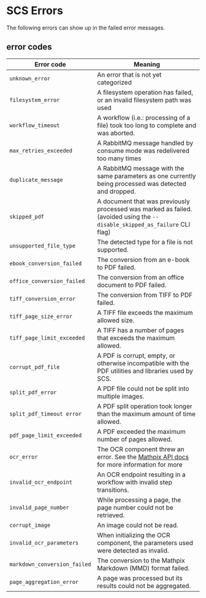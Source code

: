 # SCS Errors

The following errors can show up in the failed error messages.

## error codes

| Error code                   | Meaning                                                                                                                                |
|------------------------------|----------------------------------------------------------------------------------------------------------------------------------------|
| `unknown_error`              | An error that is not yet categorized                                                                                                   |
| `filesystem_error`           | A filesystem operation has failed, or an invalid filesystem path was used                                                              |
| `workflow_timeout`           | A workflow (i.e.: processing of a file) took too long to complete and was aborted.                                                     |
| `max_retries_exceeded`       | A RabbitMQ message handled by consume mode was redelivered too many times                                                              |
| `duplicate_message`          | A RabbitMQ message with the same parameters as one currently being processed was detected and dropped.                                 |
| `skipped_pdf`                | A document that was previously processed was marked as failed. (avoided using the `--disable_skipped_as_failure` CLI flag)             |
| `unsupported_file_type`      | The detected type for a file is not supported.                                                                                         |
| `ebook_conversion_failed`    | The conversion from an e-book to PDF failed.                                                                                           |
| `office_conversion_failed`   | The conversion from an office document to PDF failed.                                                                                  |
| `tiff_conversion_error`      | The conversion from TIFF to PDF failed.                                                                                                |
| `tiff_page_size_error`       | A TIFF file exceeds the maximum allowed size.                                                                                          |
| `tiff_page_limit_exceeded`   | A TIFF has a number of pages that exceeds the maximum allowed.                                                                         |
| `corrupt_pdf_file`           | A PDF is corrupt, empty, or otherwise incompatible with the PDF utilities and libraries used by SCS.                                   |
| `split_pdf_error`            | A PDF file could not be split into multiple images.                                                                                    |
| `split_pdf_timeout error`    | A PDF split operation took longer than the maximum amount of time allowed.                                                             |
| `pdf_page_limit_exceeded`    | A PDF exceeded the maximum number of pages allowed.                                                                                    |
| `ocr_error`                  | The OCR component threw an error. See the [Mathpix API docs](https://docs.mathpix.com/#error-id-strings) for more information for more |
| `invalid_ocr_endpoint`       | An OCR endpoint resulting in a workflow with invalid step transitions.                                                                 |
| `invalid_page_number`        | While processing a page, the page number could not be retrieved.                                                                       |
| `corrupt_image`              | An image could not be read.                                                                                                            |
| `invalid_ocr_parameters`     | When initializing the OCR component, the parameters used were detected as invalid.                                                     |
| `markdown_conversion_failed` | The conversion to the Mathpix Markdown (MMD) format failed.                                                                            |
| `page_aggregation_error`     | A page was processed but its results could not be aggregated.                                                                          |